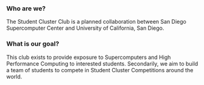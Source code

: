 ### Who are we?

The Student Cluster Club is a planned collaboration between San Diego Supercomputer Center and University of California, San Diego.


### What is our goal?

This club exists to provide exposure to Supercomputers and High Performance Computing to interested students.
Secondarily, we aim to build a team of students to compete in Student Cluster Competitions around the world.
